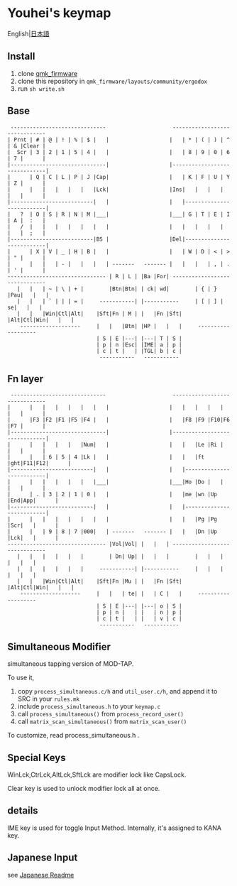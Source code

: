 # Youhei's keymap
English|[日本語](README.ja.md)

## Install
1. clone [qmk_firmware][qmk]
2. clone this repository in `qmk_firmware/layouts/community/ergodox`
3. run `sh write.sh`

## Base
```
 ------------------------------                     ------------------------------
| Prnt | # | @ | ! | % | $ |   |                   |   | * | ( | ) | ^ | & |Clear |
|  Scr | 3 | 2 | 1 | 5 | 4 |   |                   |   | 8 | 9 | 0 | 6 | 7 |      |
|------------------------------|                   |------------------------------|
|      | Q | C | L | P | J |Cap|                   |   | K | F | U | Y | Z |      |
|      |   |   |   |   |   |Lck|                   |Ins|   |   |   |   |   |      |
|--------------------------|   |                   |   |--------------------------|
|   ?  | O | S | R | N | M |___|                   |___| G | T | E | I | A |  :   |
|   /  |   |   |   |   |   |   |                   |   |   |   |   |   |   |  ;   |
|--------------------------|BS |                   |Del|--------------------------|
|      | X | V | _ | H | B |   |                   |   | W | D | < | > | " |      |
|      |   |   | - |   |   |   | -------   ------- |   |   |   | , | . | ' |      |
------------------------------- | R | L | |Ba |For| ------------------------------
   |   |   | ~ | \ | + |        |Btn|Btn| | ck| wd|        | { | } |Pau|   |   |
   |   |   | ` | | | = |     -----------| |-----------     | [ | ] | se|   |   |
   |   |   |Win|Ctl|Alt|    |Sft|Fn | M | |   |Fn |Sft|    |Alt|Ctl|Win|   |   |
    -------------------     |   |   |Btn| |HP |   |   |     -------------------
                            | S | E |---| |---| T | S |
                            | p | n |Esc| |IME| a | p |
                            | c | t |   | |TGL| b | c |
                             -----------   -----------
```

## Fn layer

```
 ------------------------------                     ------------------------------
|      |   |   |   |   |   |   |                   |   |   |   |   |   |   |      |
|      |F3 |F2 |F1 |F5 |F4 |   |                   |   |F8 |F9 |F10|F6 |F7 |      |
|------------------------------|                   |------------------------------|
|      |   |   |   |   |Num|   |                   |   |   |Le |Ri |   |   |      |
|      |   | 6 | 5 | 4 |Lk |   |                   |   |   |ft |ght|F11|F12|      |
|--------------------------|   |                   |   |--------------------------|
|      |   |   |   |   |   |___|                   |___|Ho |Do |   |   |   |      |
|      | . | 3 | 2 | 1 | 0 |   |                   |   |me |wn |Up |End|App|      |
|--------------------------|   |                   |   |--------------------------|
|      |   |   |   |   |   |   |                   |   |   |Pg |Pg |Scr|   |      |
|      |   | 9 | 8 | 7 |000|   | -------   ------- |   |   |Dn |Up |Lck|   |      |
------------------------------- |Vol|Vol| |   |   | ------------------------------
   |   |   |   |   |   |        | Dn| Up| |   |   |        |   |   |   |   |   |
   |   |   |   |   |   |     -----------| |-----------     |   |   |   |   |   |
   |   |   |Win|Ctl|Alt|    |Sft|Fn |Mu | |   |Fn |Sft|    |Alt|Ctl|Win|   |   |
    -------------------     |   |   | te| |   | C |   |     -------------------
                            | S | E |---| |---| o | S |
                            | p | n |   | |   | n | p |
                            | c | t |   | |   | v | c |
                             -----------   -----------
```

## Simultaneous Modifier
simultaneous tapping version of MOD-TAP.

To use it,<br>
1. copy `process_simultaneous.c/h` and `util_user.c/h`, and append it to SRC in your `rules.mk`
2. include `process_simultaneous.h` to your `keymap.c`
3. call `process_simultaneous()` from `process_record_user()`
4. call `matrix_scan_simultaneous()` from `matrix_scan_user()`

To customize, read process_simultaneous.h .

## Special Keys
WinLck,CtrLck,AltLck,SftLck are modifier lock like CapsLock.

Clear key is used to unlock modifier lock all at once.

## details
IME key is used for toggle Input Method. Internally, it's assigned to KANA key.

## Japanese Input
see [Japanese Readme](README.ja.md)

[qmk]: https://github.com/qmk/qmk_firmware
